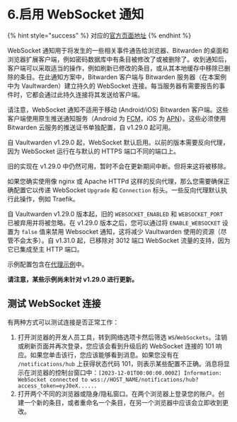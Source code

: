 # 6.启用 WebSocket 通知

{% hint style="success" %}
对应的[官方页面地址](https://github.com/dani-garcia/vaultwarden/wiki/Enabling-WebSocket-notifications)
{% endhint %}

WebSocket 通知用于将发生的一些相关事件通告给浏览器、Bitwarden 的桌面和浏览器扩展客户端，例如密码数据库中有条目被修改了或被删除了。收到通知后，客户端可以采取适当的操作，例如刷新已修改的条目，或从其本地缓存中移除已删除的条目。在此通知方案中，Bitwarden 客户端与 Bitwarden 服务器（在本案例中为 Vaultwarden）建立持久的 WebSocket 连接。每当服务器有需要报告的事件时，它都会通过此持久连接将其发送给客户端。

请注意，WebSocket 通知不适用于移动 (Android/iOS) Bitwarden 客户端。这些客户端使用原生推送通知服务（Android 为 [FCM](https://firebase.google.com/docs/cloud-messaging)，iOS 为 [APN](https://developer.apple.com/go/?id=push-notifications)）。这些必须使用 Bitwarden 云服务的推送证书单独配置，自 v1.29.0 起可用。

自 Vaultwarden v1.29.0 起，WebSocket 默认启用。以前的版本需要反向代理，因为 WebSocket 运行在与默认的 HTTPS 端口不同的端口上。

旧的实现在 v1.29.0 中仍然可用，暂时不会在更新期间中断。但将来这将被移除。

如果您确实使用像 nginx 或 Apache HTTPd 这样的反向代理，那么您需要确保正确配置它以传递 WebSocket `Upgrade` 和 `Connection` 标头。一些反向代理默认执行此操作，例如 Traefik。

自 Vaultwarden v1.29.0 版本起，旧的 `WEBSOCKET_ENABLED` 和 `WEBSOCKET_PORT` 已被弃用并将被忽略。在 v1.29.0 版本之后，您可以通过将 `ENABLE_WEBSOCKET` 设置为 `false` 值来禁用 Websocket 通知，这将减少 Vaultwarden 使用的资源（尽管不会太多）。自 v1.31.0 起，已移除对 3012 端口 WebSocket 流量的支持，因为它已集成至主 HTTP 端口。

示例配置包含在[代理示例](../reverse-proxy/proxy-examples.md)中。&#x20;

**请注意，某些示例尚未针对 v1.29.0 进行更新。**

## 测试 WebSocket 连接 <a href="#test-the-websockets-connection" id="test-the-websockets-connection"></a>

有两种方式可以测试连接是否正常工作：

1. 打开浏览器的开发人员工具，转到网络选项卡然后筛选 `WS`/`WebSockets`。注销或刷新页面并再次登录，您应该会看到升级后的 WebSocket 连接的 101 响应。如果您单击该行，您应该能够看到消息。如果您没有在 `/notifications/hub` 上获得状态代码 101，则表示某些配置不正确。消息将显示在浏览器的控制台窗口中：`[2023-12-01T00:00:00.000Z] Information: WebSocket connected to wss://HOST_NAME/notifications/hub?access_token=eyJ0eX......`
2. 打开两个不同的浏览器或隐身/隐私窗口。在两个浏览器上登录您的账户。创建一个新的条目，或者重命名一个条目，在另一个浏览器中应该会立即收到更改。
